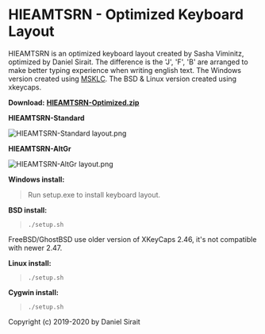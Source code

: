 # HIEAMTSRN - Optimized Keyboard Layout

HIEAMTSRN is an optimized keyboard layout created by Sasha Viminitz, optimized by Daniel Sirait. 
The difference is the 'J', 'F', 'B' are arranged to make better typing experience when writing english text.
The Windows version created using [MSKLC](https://www.microsoft.com/en-us/download/details.aspx?id=102134).
The BSD & Linux version created using xkeycaps.

**Download:** [**HIEAMTSRN-Optimized.zip**](https://github.com/dns/Keyboard-HIEAMTSRN-Optimized/releases/download/v2.0/HIEAMTSRN-Optimized.zip)

**HIEAMTSRN-Standard**

![HIEAMTSRN-Standard layout.png](https://raw.githubusercontent.com/dns/Keyboard-HIEAMTSRN-SiraitX/master/HIEAMTSRN-Standard%20layout.png)

**HIEAMTSRN-AltGr**

![HIEAMTSRN-AltGr layout.png](https://raw.githubusercontent.com/dns/Keyboard-HIEAMTSRN-SiraitX/master/HIEAMTSRN-AltGr%20layout.png)


**Windows install:**

>Run setup.exe to install keyboard layout.

**BSD install:**

>`./setup.sh`

FreeBSD/GhostBSD use older version of XKeyCaps 2.46, it's not compatible with newer 2.47.

**Linux install:**

>`./setup.sh`

**Cygwin install:**

>`./setup.sh`

Copyright (c) 2019-2020 by Daniel Sirait
